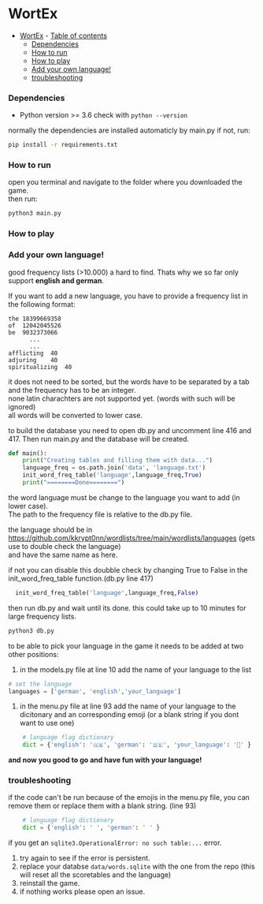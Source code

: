 # WortEx

<!-- TODO description (Artur) -->


- [WortEx](#wortex)
      - [Table of contents](#table-of-contents)
    - [Dependencies](#dependencies)
    - [How to run](#how-to-run)
    - [How to play](#how-to-play)
    - [Add your own language!](#add-your-own-language)
    - [troubleshooting](#troubleshooting)

### Dependencies

- Python version >= 3.6
  check with `python --version`

normally the dependencies are installed automaticly by main.py
if not, run:
```bash
pip install -r requirements.txt
```

### How to run
open you terminal and navigate to the folder where you downloaded the game.\
then run:
```bash
python3 main.py
```

### How to play

<!-- TODO description (Artur) -->

### Add your own language!

good frequency lists (>10.000) a hard to find. Thats why we so far only support **english and german**.

If you want to add a new language, you have to provide a frequency list in the following format:
```csv
the	18399669358
of	12042045526
be	9032373066
      ...
      ...
afflicting	40
adjuring	40
spiritualizing	40
```
it does not need to be sorted, but the words have to be separated by a tab and the frequency has to be an integer.\
none latin charachters are not supported yet. (words with such will be ignored)\
all words will be converted to lower case.

to build the database you need to open db.py and uncomment line 416 and 417. Then run main.py and the database will be created.
```python
def main():
    print("Creating tables and filling them with data...")
    language_freq = os.path.join('data', 'language.txt')
    init_word_freq_table('language',language_freq,True)
    print("========Done========")
```
the word language must be change to the language you want to add (in lower case).\
The path to the frequency file is relative to the db.py file.

the language should be in https://github.com/kkrypt0nn/wordlists/tree/main/wordlists/languages (gets use to double check the language)\
and have the same name as here.

if not you can disable this doubble check by changing True to False in the init_word_freq_table function.(db.py line 417)
```python
  init_word_freq_table('language',language_freq,False)
```

then run db.py and wait until its done. this could take up to 10 minutes for large frequency lists.
```bash
python3 db.py
```

to be able to pick your language in the game it needs to be added at two other positions:
1. in the models.py file at line 10 add the name of your language to the list
```python
# set the language
languages = ['german', 'english','your_language']
```
1. in the menu.py file at line 93 add the name of your language to the dicitonary and an corresponding emoji (or a blank string if you dont want to use one)
```python
    # language flag dictionary
    dict = {'english': '🇬🇧', 'german': '🇩🇪', 'your_language': '🦤' }
```

**and now you good to go and have fun with your language!**

### troubleshooting
if the code can't be run because of the emojis in the menu.py file, you can remove them or replace them with a blank string.
(line 93)
```python
    # language flag dictionary
    dict = {'english': ' ', 'german': ' ' }
```

if you get an `sqlite3.OperationalError: no such table:...` error.
1. try again to see if the error is persistent.
2. replace your databse `data/words.sqlite` with the one from the repo (this will reset all the scoretables and the language)
3. reinstall the game.
4. if nothing works please open an issue.